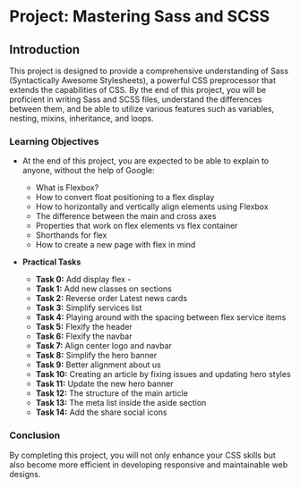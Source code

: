# Project: Mastering Sass and SCSS

## Introduction

This project is designed to provide a comprehensive understanding of Sass (Syntactically Awesome Stylesheets), a powerful CSS preprocessor that extends the capabilities of CSS. By the end of this project, you will be proficient in writing Sass and SCSS files, understand the differences between them, and be able to utilize various features such as variables, nesting, mixins, inheritance, and loops.

### Learning Objectives

 - At the end of this project, you are expected to be able to explain to anyone, without the help of Google:
    * What is Flexbox?
    * How to convert float positioning to a flex display
    * How to horizontally and vertically align elements using Flexbox
    * The difference between the main and cross axes
    * Properties that work on flex elements vs flex container
    * Shorthands for flex
    * How to create a new page with flex in mind

- **Practical Tasks**
  - **Task 0:** Add display flex - 
  - **Task 1:** Add new classes on sections
  - **Task 2:** Reverse order Latest news cards
  - **Task 3:** Simplify services list
  - **Task 4:** Playing around with the spacing between flex service items
  - **Task 5:** Flexify the header
  - **Task 6:** Flexify the navbar
  - **Task 7:** Align center logo and navbar
  - **Task 8:** Simplify the hero banner
  - **Task 9:** Better alignment about us
  - **Task 10:** Creating an article by fixing issues and updating hero styles
  - **Task 11:** Update the new hero banner
  - **Task 12:** The structure of the main article
  - **Task 13:** The meta list inside the aside section
  - **Task 14:** Add the share social icons


### Conclusion

By completing this project, you will not only enhance your CSS skills but also become more efficient in developing responsive and maintainable web designs.

